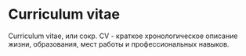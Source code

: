 # Curriculum vitae
Curriculum vitae, или сокр. CV - краткое хронологическое описание жизни, образования, мест работы и профессиональных навыков.
